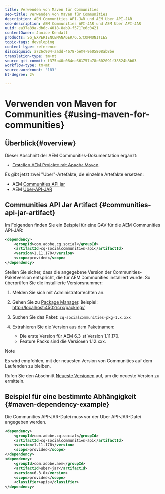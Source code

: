 ```yaml
---
title: Verwenden von Maven für Communities
seo-title: Verwenden von Maven für Communities
description: AEM Communities API-JAR und AEM Uber API-JAR
seo-description: AEM Communities API-JAR und AEM Uber API-JAR
uuid: ea37a89a-db6c-4018-8ab9-f5717e6c0421
contentOwner: Janice Kendall
products: SG_EXPERIENCEMANAGER/6.5/COMMUNITIES
topic-tags: developing
content-type: reference
discoiquuid: a726c904-aadd-4678-be84-9e05808ab8be
translation-type: tm+mt
source-git-commit: f375b40c084ee363757b78c602091f38524b8b03
workflow-type: tm+mt
source-wordcount: '183'
ht-degree: 2%

---
```



# Verwenden von Maven for Communities {#using-maven-for-communities}

## Überblick{#overview}

Dieser Abschnitt der AEM Communities-Dokumentation ergänzt:

* [Erstellen AEM Projekte mit Apache Maven](../../help/sites-developing/ht-projects-maven.md).

Es gibt jetzt zwei &quot;Uber&quot;-Artefakte, die einzelne Artefakte ersetzen:

* AEM [Communities API jar](#communities-api-jar-artifact)
* AEM [Uber-API-JAR](../../help/sites-developing/ht-projects-maven.md#what-is-the-uberjar)

## Communities API Jar Artifact {#communities-api-jar-artifact}

Im Folgenden finden Sie ein Beispiel für eine GAV für die AEM Communities API-JAR:

```xml
<dependency>
    <groupId>com.adobe.cq.social</groupId>
    <artifactId>cq-socialcommunities-api</artifactId>
    <version>1.11.170</version>
    <scope>provided</scope>
</dependency>
```

Stellen Sie sicher, dass die angegebene Version der Communities-Paketversion entspricht, die für AEM Communities installiert wurde. So überprüfen Sie die installierte Versionsnummer:

1. Melden Sie sich mit Administratorrechten an.
1. Gehen Sie zu [Package Manager](../../help/sites-administering/package-manager.md). Beispiel: [http://localhost:4502/crx/packmgr/](http://localhost:4502/crx/packmgr/)

1. Suchen Sie das Paket: `cq-socialcommunities-pkg-1.x.xxx`
1. Extrahieren Sie die Version aus dem Paketnamen:
   * Die erste Version für AEM 6.3 ist Version 1.11.170.
   * Feature Packs sind die Versionen 1.12.xxx.

>[!NOTE]
>
>Es wird empfohlen, mit der neuesten Version von Communities auf dem Laufenden zu bleiben.
>
>Rufen Sie den Abschnitt [Neueste Versionen](deploy-communities.md#latest-releases) auf, um die neueste Version zu ermitteln.

## Beispiel für eine bestimmte Abhängigkeit {#maven-dependency-example}

Die Communities API-JAR-Datei muss vor der Uber API-JAR-Datei angegeben werden.

```xml
<dependency>
    <groupId>com.adobe.cq.social</groupId>
    <artifactId>cq-socialcommunities-api</artifactId>
    <version>1.11.170</version>
    <scope>provided</scope>
</dependency>
<dependency>
    <groupId>com.adobe.aem</groupId>
    <artifactId>uber-jar</artifactId>
    <version>6.3.0</version>
    <scope>provided</scope>
    <classifier>apis</classifier>
</dependency>
```
